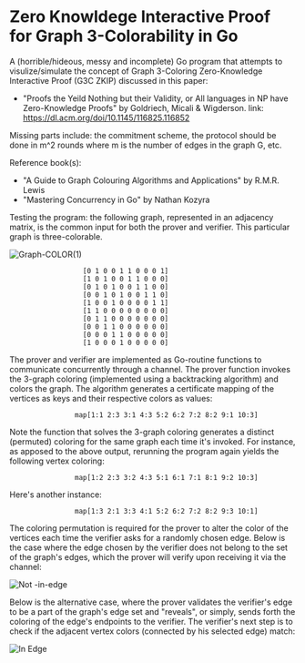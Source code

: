 # Zero Knowldege Interactive Proof for Graph 3-Colorability in Go

A (horrible/hideous, messy and incomplete) Go program that attempts to visulize/simulate the concept of Graph 3-Coloring Zero-Knowledge Interactive Proof (G3C ZKIP) discussed in this paper:

  - "Proofs the Yeild Nothing but their Validity, or All languages in NP have Zero-Knowledge Proofs" by Goldriech, Micali & Wigderson.
    link: https://dl.acm.org/doi/10.1145/116825.116852

Missing parts include: the commitment scheme, the protocol should be done in m^2 rounds where m is the number of edges in the graph G, etc.

Reference book(s):

  - "A Guide to Graph Colouring Algorithms and Applications" by R.M.R. Lewis
  - "Mastering Concurrency in Go" by Nathan Kozyra

Testing the program: the following graph, represented in an adjacency matrix, is the common input for both the prover and verifier. This particular graph is three-colorable.

  ![Graph-COLOR(1)](https://github.com/Possibly-Necessary/Graph-3-Coloring-ZKP/assets/109365947/c51b7ec2-68e7-485f-851d-08869f285d04)

                      [0 1 0 0 1 1 0 0 0 1]
                      [1 0 1 0 0 1 1 0 0 0]
                      [0 1 0 1 0 0 1 1 0 0]
                      [0 0 1 0 1 0 0 1 1 0]
                      [1 0 0 1 0 0 0 0 1 1]
                      [1 1 0 0 0 0 0 0 0 0]
                      [0 1 1 0 0 0 0 0 0 0]
                      [0 0 1 1 0 0 0 0 0 0]
                      [0 0 0 1 1 0 0 0 0 0]
                      [1 0 0 0 1 0 0 0 0 0]

The prover and verifier are implemented as Go-routine functions to communicate concurrently through a channel. The prover function invokes the 3-graph coloring (implemented using a backtracking algorithm) and colors the graph. The algorithm generates a certificate mapping of the vertices as keys and their respective colors as values:

                    map[1:1 2:3 3:1 4:3 5:2 6:2 7:2 8:2 9:1 10:3] 

Note the function that solves the 3-graph coloring generates a distinct (permuted) coloring for the same graph each time it's invoked. For instance, as apposed to the above output, rerunning the program again yields the following vertex coloring:

                    map[1:2 2:3 3:2 4:3 5:1 6:1 7:1 8:1 9:2 10:3]

Here's another instance:

                    map[1:3 2:1 3:3 4:1 5:2 6:2 7:2 8:2 9:3 10:1] 

The coloring permutation is required for the prover to alter the color of the vertices each time the verifier asks for a randomly chosen edge. Below is the case where the edge chosen by the verifier does not belong to the set of the graph's edges, which the prover will verify upon receiving it via the channel:

![Not -in-edge](https://github.com/Possibly-Necessary/Graph-3-Coloring-ZKP/assets/109365947/b359c8e4-dc69-4be4-a3e7-5fa97cae4665)

Below is the alternative case, where the prover validates the verifier's edge to be a part of the graph's edge set and "reveals", or simply, sends forth the coloring of the edge's endpoints to the verifier. The verifier's next step is to check if the adjacent vertex colors (connected by his selected edge) match:

![In Edge](https://github.com/Possibly-Necessary/Graph-3-Coloring-ZKP/assets/109365947/0f924310-844a-4b2a-86f3-765a68e8946a)





